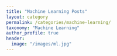 ```yaml
---
title: "Machine Learning Posts"
layout: category
permalink: /categories/machine-learning/
taxonomy: "Machine Learning"
author_profile: true
header:
  image: "/images/ml.jpg"
---
```

